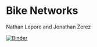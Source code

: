 # Bike Networks
Nathan Lepore and Jonathan Zerez

[![Binder](https://mybinder.org/badge_logo.svg)](https://mybinder.org/v2/gh/jzerez/ComplexityScienceProject1/blob/master/code/Final%20Notebook.ipynb/master)
